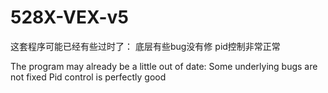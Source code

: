 # 528X-VEX-v5

这套程序可能已经有些过时了：
  底层有些bug没有修
  pid控制非常正常
 
The program may already be a little out of date:
Some underlying bugs are not fixed
Pid control is perfectly good
